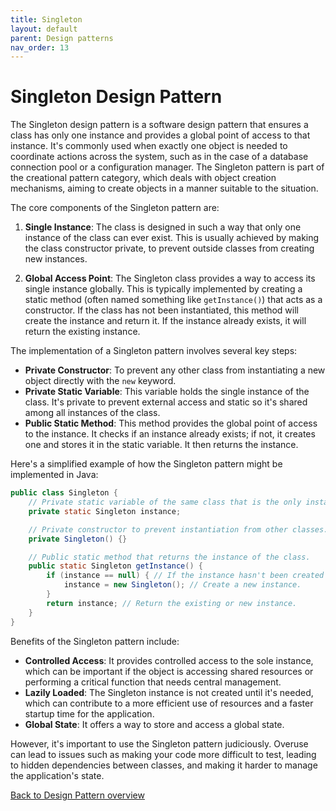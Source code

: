 ```yaml
---
title: Singleton
layout: default
parent: Design patterns
nav_order: 13
---
```


# Singleton Design Pattern

The Singleton design pattern is a software design pattern that ensures a class has only one instance and provides a global point of access to that instance. It's commonly used when exactly one object is needed to coordinate actions across the system, such as in the case of a database connection pool or a configuration manager. The Singleton pattern is part of the creational pattern category, which deals with object creation mechanisms, aiming to create objects in a manner suitable to the situation.

The core components of the Singleton pattern are:

1. **Single Instance**: The class is designed in such a way that only one instance of the class can ever exist. This is usually achieved by making the class constructor private, to prevent outside classes from creating new instances.

2. **Global Access Point**: The Singleton class provides a way to access its single instance globally. This is typically implemented by creating a static method (often named something like `getInstance()`) that acts as a constructor. If the class has not been instantiated, this method will create the instance and return it. If the instance already exists, it will return the existing instance.

The implementation of a Singleton pattern involves several key steps:

- **Private Constructor**: To prevent any other class from instantiating a new object directly with the `new` keyword.
- **Private Static Variable**: This variable holds the single instance of the class. It's private to prevent external access and static so it's shared among all instances of the class.
- **Public Static Method**: This method provides the global point of access to the instance. It checks if an instance already exists; if not, it creates one and stores it in the static variable. It then returns the instance.

Here's a simplified example of how the Singleton pattern might be implemented in Java:

```java
public class Singleton {
    // Private static variable of the same class that is the only instance of the class.
    private static Singleton instance;

    // Private constructor to prevent instantiation from other classes.
    private Singleton() {}

    // Public static method that returns the instance of the class.
    public static Singleton getInstance() {
        if (instance == null) { // If the instance hasn't been created yet.
            instance = new Singleton(); // Create a new instance.
        }
        return instance; // Return the existing or new instance.
    }
}
```

Benefits of the Singleton pattern include:

- **Controlled Access**: It provides controlled access to the sole instance, which can be important if the object is accessing shared resources or performing a critical function that needs central management.
- **Lazily Loaded**: The Singleton instance is not created until it's needed, which can contribute to a more efficient use of resources and a faster startup time for the application.
- **Global State**: It offers a way to store and access a global state.

However, it's important to use the Singleton pattern judiciously. Overuse can lead to issues such as making your code more difficult to test, leading to hidden dependencies between classes, and making it harder to manage the application's state.

[Back to Design Pattern overview](./README.md)

